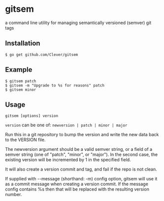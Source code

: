 # gitsem

a command line utility for managing semantically versioned (semver) git tags

## Installation

```shell
$ go get github.com/Clever/gitsem
```

## Example
```shell
$ gitsem patch
$ gitsem -m "Upgrade to %s for reasons" patch
$ gitsem minor
```

## Usage

```shell
gitsem [options] version
```

`version` can be one of: `newversion | patch | minor | major`

Run this in a git repository to bump the version and write the new data back to the VERSION file.

The newversion argument should be a valid semver string, or a field of a semver string (one of "patch", "minor", or "major").
In the second case, the existing version will be incremented by 1 in the specified field.

It will also create a version commit and tag, and fail if the repo is not clean.

If supplied with --message (shorthand: -m) config option, gitsem will use it as a commit message when creating a version commit.
If the message config contains %s then that will be replaced with the resulting version number.
